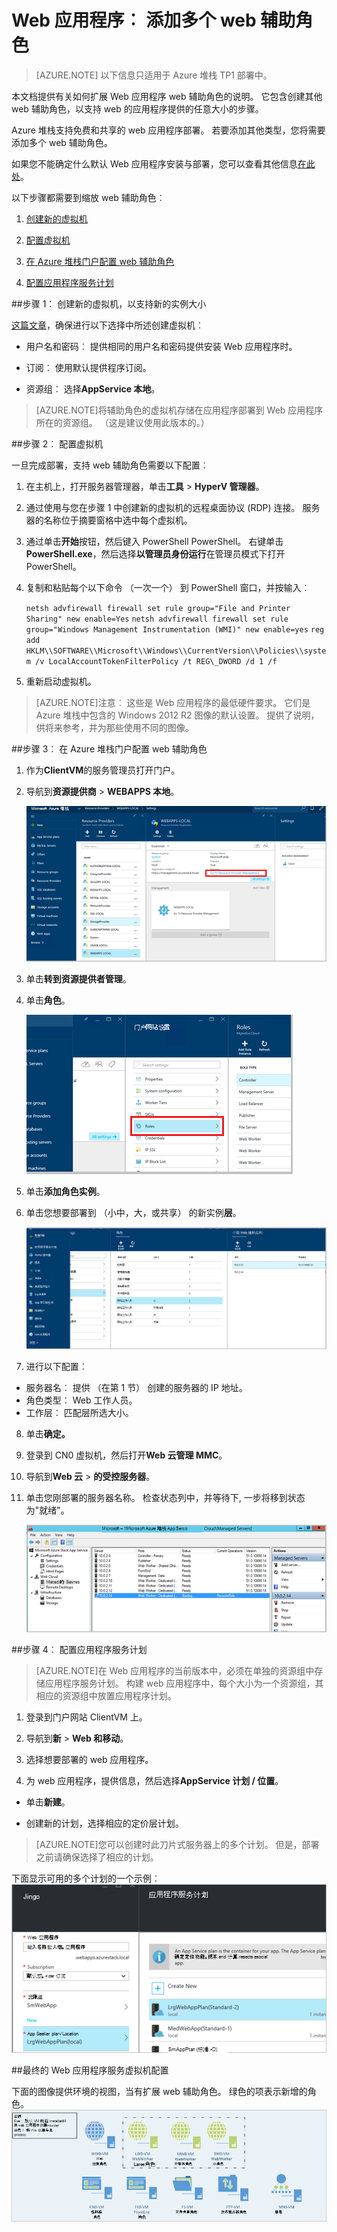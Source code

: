 <properties
    pageTitle="添加更多的 web 应用程序的 Web 辅助角色 |Microsoft Azure"
    description="对于缩放 Azure 堆栈 Web 应用程序的详细的指导"
    services="azure-stack"
    documentationCenter=""
    authors="kathm"
    manager="slinehan"
    editor=""/>

<tags
    ms.service="azure-stack"
    ms.workload="app-service"
    ms.tgt_pltfrm="na"
    ms.devlang="na"
    ms.topic="article"
    ms.date="09/26/2016"
    ms.author="kathm"/>

#   <a name="web-apps-adding-more-web-worker-roles"></a>Web 应用程序︰ 添加多个 web 辅助角色

> [AZURE.NOTE] 以下信息只适用于 Azure 堆栈 TP1 部署中。

本文档提供有关如何扩展 Web 应用程序 web 辅助角色的说明。 它包含创建其他 web 辅助角色，以支持 web 的应用程序提供的任意大小的步骤。

Azure 堆栈支持免费和共享的 web 应用程序部署。 若要添加其他类型，您将需要添加多个 web 辅助角色。

如果您不能确定什么默认 Web 应用程序安装与部署，您可以查看其他信息[在此处](azure-stack-webapps-overview.md)。

以下步骤都需要到缩放 web 辅助角色︰

1.  [创建新的虚拟机](#step-1-create-a-new-vm-to-support-the-new-instance-size)

2.  [配置虚拟机](#step-2-configure-the-virtual-machine)

3.  [在 Azure 堆栈门户配置 web 辅助角色](#step-3-configure-the-web-worker-role-in-the-azure-stack-portal)

4.  [配置应用程序服务计划](#step-4-configure-app-service-plans)

##<a name="step-1-create-a-new-vm-to-support-the-new-instance-size"></a>步骤 1︰ 创建新的虚拟机，以支持新的实例大小

[这篇文章](azure-stack-provision-vm.md)，确保进行以下选择中所述创建虚拟机︰

 - 用户名和密码︰ 提供相同的用户名和密码提供安装 Web 应用程序时。

 - 订阅︰ 使用默认提供程序订阅。

 - 资源组︰ 选择**AppService 本地**。

> [AZURE.NOTE]将辅助角色的虚拟机存储在应用程序部署到 Web 应用程序所在的资源组。 （这是建议使用此版本的。）

##<a name="step-2-configure-the-virtual-machine"></a>步骤 2︰ 配置虚拟机

一旦完成部署，支持 web 辅助角色需要以下配置︰

1.  在主机上，打开服务器管理器，单击**工具** &gt; **HyperV 管理器**。

2.  通过使用与您在步骤 1 中创建新的虚拟机的远程桌面协议 (RDP) 连接。 服务器的名称位于摘要窗格中选中每个虚拟机。

3.  通过单击**开始**按钮，然后键入 PowerShell PowerShell。 右键单击**PowerShell.exe**，然后选择**以管理员身份运行**在管理员模式下打开 PowerShell。

4.  复制和粘贴每个以下命令 （一次一个） 到 PowerShell 窗口，并按输入︰

    ```netsh advfirewall firewall set rule group="File and Printer Sharing" new enable=Yes```
    ```netsh advfirewall firewall set rule group="Windows Management Instrumentation (WMI)" new enable=yes```
    ```reg add HKLM\\SOFTWARE\\Microsoft\\Windows\\CurrentVersion\\Policies\\system /v LocalAccountTokenFilterPolicy /t REG\_DWORD /d 1 /f```

5.  重新启动虚拟机。

> [AZURE.NOTE]注意︰ 这些是 Web 应用程序的最低硬件要求。 它们是 Azure 堆栈中包含的 Windows 2012 R2 图像的默认设置。 提供了说明，供将来参考，并为那些使用不同的图像。

##<a name="step-3-configure-the-web-worker-role-in-the-azure-stack-portal"></a>步骤 3︰ 在 Azure 堆栈门户配置 web 辅助角色

1.  作为**ClientVM**的服务管理员打开门户。

2.  导航到**资源提供商** &gt; **WEBAPPS 本地**。

    ![](media/azure-stack-webapp-add-worker-roles/WebApp-ResourceMgmt.png)
 
3.  单击**转到资源提供者管理**。

4.  单击**角色**。

    ![](media/azure-stack-webapp-add-worker-roles/WebApp-Roles.png)
 
5.  单击**添加角色实例**。

6.  单击您想要部署到 （小中，大，或共享） 的新实例**层**。

    ![](media/azure-stack-webapp-add-worker-roles/WebApp-Tiers.png)
 
7.  进行以下配置︰
 - 服务器名︰ 提供 （在第 1 节） 创建的服务器的 IP 地址。
 - 角色类型︰ Web 工作人员。
 - 工作层︰ 匹配层所选大小。

8. 单击**确定。**

9. 登录到 CN0 虚拟机，然后打开**Web 云管理 MMC**。

10. 导航到**Web 云** &gt; **的受控服务器**。

11. 单击您刚部署的服务器名称。 检查状态列中，并等待下, 一步将移到状态为"就绪"。

    ![](media/azure-stack-webapp-add-worker-roles/webappmgmtconsole.png)

##<a name="step-4-configure-app-service-plans"></a>步骤 4︰ 配置应用程序服务计划

> [AZURE.NOTE]在 Web 应用程序的当前版本中，必须在单独的资源组中存储应用程序服务计划。 构建 web 应用程序中，每个大小为一个资源组，其相应的资源组中放置应用程序计划。

1.  登录到门户网站 ClientVM 上。

2.  导航到**新** &gt; **Web 和移动**。

3.  选择想要部署的 web 应用程序。

4.  为 web 应用程序，提供信息，然后选择**AppService 计划 / 位置**。

-   单击**新建**。

-   创建新的计划，选择相应的定价层计划。

> [AZURE.NOTE]您可以创建时此刀片式服务器上的多个计划。 但是，部署之前请确保选择了相应的计划。

下面显示可用的多个计划的一个示例︰    ![](media/azure-stack-webapp-add-worker-roles/WebApp-Plans.png)

##<a name="final-web-app-service-vm-configuration"></a>最终的 Web 应用程序服务虚拟机配置

下面的图像提供环境的视图，当有扩展 web 辅助角色。 绿色的项表示新增的角色。
    ![](media/azure-stack-webapp-add-worker-roles/WebAppsWWRoles.png)
